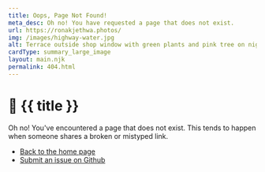 ```yaml
---
title: Oops, Page Not Found!
meta_desc: Oh no! You have requested a page that does not exist.
url: https://ronakjethwa.photos/
img: /images/highway-water.jpg
alt: Terrace outside shop window with green plants and pink tree on night street
cardType: summary_large_image
layout: main.njk
permalink: 404.html
---
```


<div class="four-oh-four">

# <span>🚧</span> {{ title }}

Oh no! You've encountered a page that does not exist. This tends to happen when someone shares a broken or mistyped link. 

- [Back to the home page](/)
- [Submit an issue on Github](https://github.com/tannerdolby/eleventy-photo-gallery)

</div>